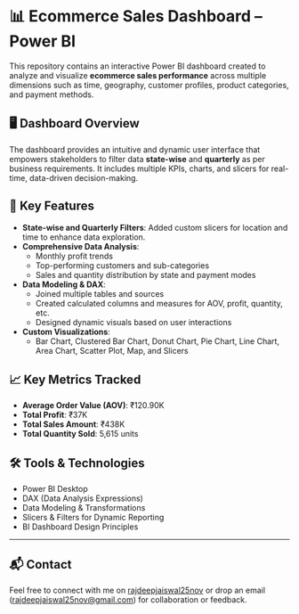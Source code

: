 # 📊 Ecommerce Sales Dashboard – Power BI

This repository contains an interactive Power BI dashboard created to analyze and visualize **ecommerce sales performance** across multiple dimensions such as time, geography, customer profiles, product categories, and payment methods.

## 🖥️ Dashboard Overview

The dashboard provides an intuitive and dynamic user interface that empowers stakeholders to filter data **state-wise** and **quarterly** as per business requirements. It includes multiple KPIs, charts, and slicers for real-time, data-driven decision-making.

## 🔧 Key Features

- **State-wise and Quarterly Filters**: Added custom slicers for location and time to enhance data exploration.
- **Comprehensive Data Analysis**:
  - Monthly profit trends
  - Top-performing customers and sub-categories
  - Sales and quantity distribution by state and payment modes
- **Data Modeling & DAX**:
  - Joined multiple tables and sources
  - Created calculated columns and measures for AOV, profit, quantity, etc.
  - Designed dynamic visuals based on user interactions
- **Custom Visualizations**:
  - Bar Chart, Clustered Bar Chart, Donut Chart, Pie Chart, Line Chart, Area Chart, Scatter Plot, Map, and Slicers

## 📈 Key Metrics Tracked

- **Average Order Value (AOV)**: ₹120.90K  
- **Total Profit**: ₹37K  
- **Total Sales Amount**: ₹438K  
- **Total Quantity Sold**: 5,615 units  

## 🛠️ Tools & Technologies

- Power BI Desktop  
- DAX (Data Analysis Expressions)  
- Data Modeling & Transformations  
- Slicers & Filters for Dynamic Reporting  
- BI Dashboard Design Principles



---




## 📬 Contact

Feel free to connect with me on [rajdeepjaiswal25nov](#) or drop an email (rajdeepjaiswal25nov@gmail.com) for collaboration or feedback.

